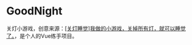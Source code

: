 # GoodNight

关灯小游戏，创意来源：[[关灯睡觉]我做的小游戏，关掉所有灯，就可以睡觉了。](https://www.bilibili.com/video/BV1sW4y1u7uj/)，是个人的Vue练手项目。
